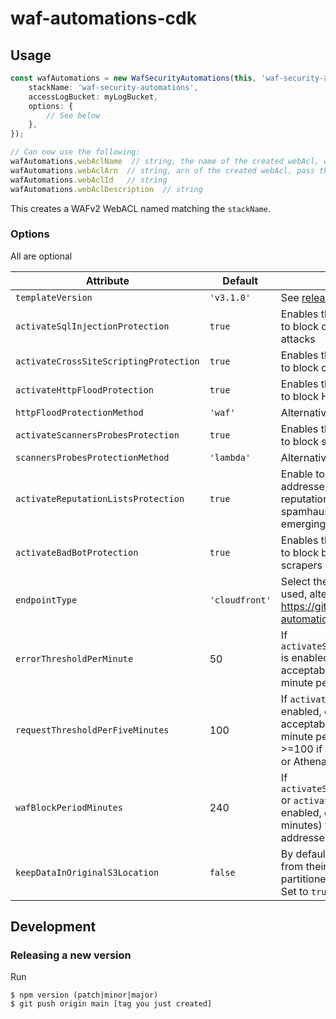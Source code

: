 # waf-automations-cdk

## Usage

```typescript
const wafAutomations = new WafSecurityAutomations(this, 'waf-security-automations', {
    stackName: 'waf-security-automations',
    accessLogBucket: myLogBucket,
    options: {
        // See below
    },
});

// Can now use the following:
wafAutomations.webAclName  // string, the name of the created webAcl, will match stackName due to implementation of the cfn template
wafAutomations.webAclArn  // string, arn of the created webAcl, pass this to a Cloudfront distribution
wafAutomations.webAclId   // string
wafAutomations.webAclDescription  // string
```

This creates a WAFv2 WebACL named matching the `stackName`.

### Options

All are optional

| Attribute                              | Default        | Description                                                                                                                                                           |
| ---------                              | -------        | -----------                                                                                                                                                           |
| `templateVersion`                      | `'v3.1.0'`     | See [releases](https://github.com/awslabs/aws-waf-security-automations/releases).                                                                                     |
| `activateSqlInjectionProtection`       | `true`         | Enables the component designed to block common SQL injection attacks                                                                                                  |
| `activateCrossSiteScriptingProtection` | `true`         | Enables the component designed to block common XSS attacks                                                                                                            |
| `activateHttpFloodProtection`          | `true`         | Enables the component designed to block HTTP flood attacks                                                                                                            |
| `httpFloodProtectionMethod`            | `'waf'`        | Alternatives: `'lambda'` or `'athena'`                                                                                                                                |
| `activateScannersProbesProtection`     | `true`         | Enables the component designed to block scanners and probes                                                                                                           |
| `scannersProbesProtectionMethod`       | `'lambda'`     | Alternative: `'athena'`                                                                                                                                               |
| `activateReputationListsProtection`    | `true`         | Enable to block requests from IP addresses on third-party reputation lists (supported lists: spamhaus, torproject, and emergingthreats).                              |
| `activateBadBotProtection`             | `true`         | Enables the component designed to block bad bots and content scrapers                                                                                                 |
| `endpointType`                         | `'cloudfront'` | Select the type of resource being used, alternative: `'alb'` (Note, see https://github.com/isotoma/waf-automations-cdk/issues/14)                                     |
| `errorThresholdPerMinute`              | 50             | If `activateScannersProbesProtection` is enabled, enter the maximum acceptable bad requests per minute per IP.                                                        |
| `requestThresholdPerFiveMinutes`       | 100            | If `activateHttpFloodProtection` is enabled, enter the maximum acceptable requests per FIVE-minute period per IP address. >=100 if using WAF, >0 if Lambda or Athena. |
| `wafBlockPeriodMinutes`                | 240            | If `activateScannersProbesProtection` or `activateHttpFloodProtection` is enabled, enter the period (in minutes) to block applicable IP addresses.                    |
| `keepDataInOriginalS3Location`         | `false`        | By default log files will be moved from their original location to a partitioned folder structure in s3. Set to `true` to copy instead.                               |

## Development

### Releasing a new version

Run
```
$ npm version (patch|minor|major)
$ git push origin main [tag you just created]
```
